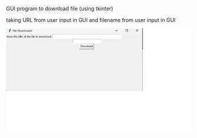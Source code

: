 GUI program to download file (using tkinter) 

taking URL from user input in GUI and filename from user input in GUI 

![](./GUIDemo.png)